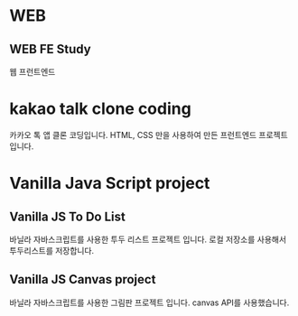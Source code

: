 # WEB
## WEB FE Study
웹 프런트엔드

# kakao talk clone coding
카카오 톡 앱 클론 코딩입니다.
HTML, CSS 만을 사용하여 만든 프런트엔드 프로젝트 입니다.

# Vanilla Java Script project
## Vanilla JS To Do List
바닐라 자바스크립트를 사용한 투두 리스트 프로젝트 입니다.
로컬 저장소를 사용해서 투두리스트를 저장합니다.

## Vanilla JS Canvas project
바닐라 자바스크립트를 사용한 그림판 프로젝트 입니다.
canvas API를 사용했습니다.
